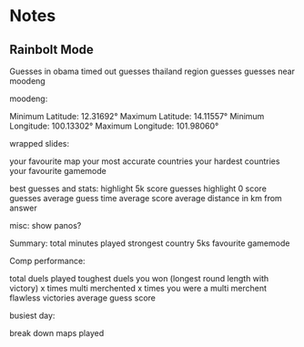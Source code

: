 # Notes

## Rainbolt Mode

Guesses in obama
timed out guesses
thailand region guesses
guesses near moodeng

moodeng:

Minimum Latitude: 12.31692°
Maximum Latitude: 14.11557°
Minimum Longitude: 100.13302°
Maximum Longitude: 101.98060°

wrapped slides:

your favourite map
your most accurate countries
your hardest countries
your favourite gamemode

best guesses and stats:
highlight 5k score guesses
highlight 0 score guesses
average guess time
average score
average distance in km from answer

misc:
show panos?

Summary:
total minutes played
strongest country
5ks
favourite gamemode

Comp performance:

total duels played
toughest duels you won (longest round length with victory)
x times multi merchented
x times you were a multi merchent
flawless victories
average guess score

busiest day:

break down maps played
